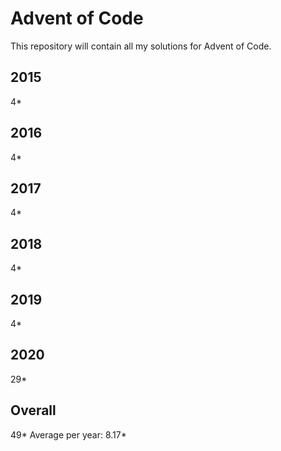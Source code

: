 # Advent of Code

This repository will contain all my solutions for Advent of Code.

## 2015
4*

## 2016 
4*

## 2017
4*

## 2018
4*

## 2019
4*

## 2020
29*

## Overall
49*
Average per year: 8.17*
